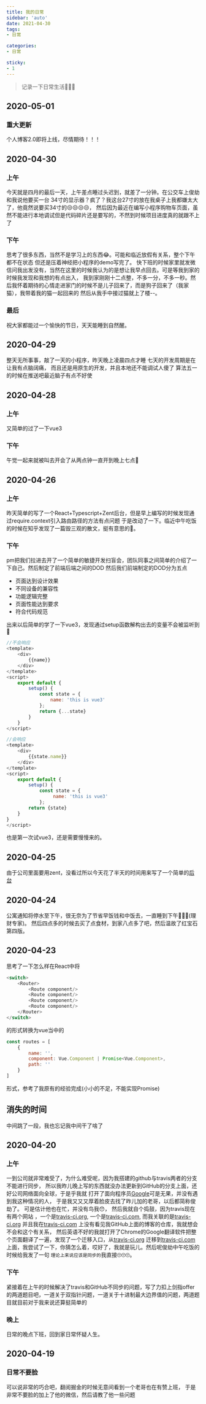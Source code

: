 ```yaml
---
title: 我的日常
sidebar: 'auto'
date: 2021-04-30
tags:
- 日常

categories:
- 日常

sticky:
- 1
---
```


> 记录一下日常生活🌈🌈🌈 


## 2020-05-01

### 重大更新
个人博客2.0即将上线，尽情期待！！！

## 2020-04-30

### 上午
今天就是四月的最后一天，上午差点睡过头迟到，就差了一分钟。在公交车上俊劫和我说他要买一台
34寸的显示器？疯了？我这台27寸的放在我桌子上我都嫌太大了，他竟然说要买34寸的😒😒😒😒，
然后因为最近在编写小程序购物车页面，虽然不能进行本地调试但是代码碎片还是要写的，不然到时候项目进度真的就跟不上了

### 下午
思考了很多东西，当然不是学习上的东西😂。可能和临近放假有关系，整个下午都不在状态
但还是压着神经把小程序的demo写完了。
快下班的时候家里就发微信问我出发没有，当然在这里的时候我认为的是想让我早点回去。可是等我到家的时候我发现和我想的有点出入，
我到家刚刚十二点整，不多一分，不多一秒。然后我怀着期待的心情走进家门的时候不是儿子回来了，而是狗子回来了（我家猫），我带着我的猫一起回来的
然后从我手中接过猫就上了楼--。

### 最后
祝大家都能过一个愉快的节日，天天能睡到自然醒。


## 2020-04-29
整天无所事事，敲了一天的小程序，昨天晚上凌晨四点才睡
七天的开发周期是在让我有点脑阔痛，
而且还是用原生的开发，并且本地还不能调试人傻了
算法五一的时候在推送吧最近脑子有点不好使

## 2020-04-28

### 上午
又简单的过了一下vue3

### 下午
午觉一起来就被叫去开会了从两点钟一直开到晚上七点🥲

## 2020-04-26

### 上午

昨天简单的写了一个React+Typescript+Zent后台，但是早上编写的时候发现通过require.context引入路由路径的方法有点问题
于是改动了一下。临近中午吃饭的时候在知乎发现了一篇毁三观的散文，挺有意思的🤤。

### 下午

pm把我们拉进去开了一个简单的敏捷开发扫盲会，团队同事之间简单的介绍了一下自己。然后制定了前端后端之间的DOD
然后我们前端制定的DOD分为五点
* 页面达到设计效果
* 不同设备的兼容性
* 功能逻辑完整
* 页面性能达到要求
* 符合代码规范

出来以后简单的学了一下vue3，发现通过setup函数解构出去的变量不会被监听到🧐
```javascript
//不会响应
<template>
    <div>
        {{name}}
    </div>
</template>
<script>
    export default {
        setup() {
            const state = {
                name: 'this is vue3'
            };
            return {...state}
        }   
    }
</script>

//会响应
<template>
    <div>
        {{state.name}}
    </div>
</template>
<script>
    export default {
        setup() {
            const state = {
                 name: 'this is vue3'
            };
        return {state}
    }
}
</script>
```
也是第一次试vue3，还是需要慢慢来的。

## 2020-04-25
由于公司里面要用zent，没看过所以今天花了半天的时间用来写了一个简单的[后台](https://github.com/HyoukaM/React-Typescript-zent)

## 2020-04-24

公寓通知将停水至下午，很无奈为了节省早饭钱和中饭去，一直睡到下午🐶🐶🐶(理财专家)。
然后四点多的时候去买了点食材，到家八点多了吧，然后温故了红宝石第四版。

## 2020-04-23

思考了一下怎么样在React中将
```javascript
<switch>
    <Router>
        <Route component/>
        <Route component/>
        <Route component/>
        <Route component/>
    </Router>
</switch>
```
的形式转换为vue当中的
```javascript
const routes = [
    {
        name: '',
        component: Vue.Component | Promise<Vue.Component>,
        path: ''
    }
]
```
形式，参考了我原有的经验完成(小小的不足，不能实现Promise)
 
## 消失的时间

中间跳了一段，我也忘记我中间干了啥了

## 2020-04-20
### 上午
一到公司就非常难受了，为什么难受呢，因为我搭建的github与travis两者的分支不能进行同步，
所以我昨儿晚上写的东西就没办法更新到GitHub的分支上面，还好公司网络面向全球，于是乎我就
打开了面向程序员[Google](https://www.google.com)可是无果，并没有遇到我这种情况的人，
于是我又又又厚着脸皮去找了昨儿加的老哥，以后都简称俊劫了。 可是估计他也在忙，并没有鸟我😯，
然后我就自个捣鼓，因为travis现在有两个网站 ，一个是[travis-ci.org](https://www.travis-ci.org/),
一个是[travis-ci.com](https://www.travis-ci.com/), 而我关联的是[travis-ci.org](https://www.travis-ci.org/) 
并且我在[travis-ci.com](https://www.travis-ci.com/) 上没有看见我GitHub上面的博客的仓库，我就想会不会和这个有关系，
然后英语不好的我就打开了Chrome的Google翻译软件把整个页面翻译了一遍，发现了一个迁移入口，从[travis-ci.org](https://www.travis-ci.org/)
迁移到[travis-ci.com](https://www.travis-ci.com/) 上面，我尝试了一下，你猜怎么着，哎好了，我就是玩儿。然后呢俊劫中午吃饭的时候给我发了一句
```理论上来说应该是同步的```我直接🙄🙄🙄。

### 下午
紧接着在上午的时候解决了travis和GitHub不同步的问题，写了力扣上剑指offer的两道题目吧，一道关于双指针问题，一道关于十进制最大边界值的问题，两道题目就目前对于我来说还算挺简单的

### 晚上
日常的晚点下班，回到家日常怀疑人生。
## 2020-04-19

### 日常不要脸

可以说非常的巧合吧，翻阅掘金的时候无意间看到一个老哥也在有赞上班，
于是非常不要脸的加上了他的微信，然后请教了他一些问题
